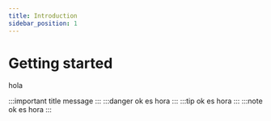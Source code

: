 ```yaml
---
title: Introduction
sidebar_position: 1
---
```


# Getting started


hola

:::important title
message
:::
:::danger ok
es hora
:::
:::tip ok
es hora
:::
:::note ok
es hora
:::